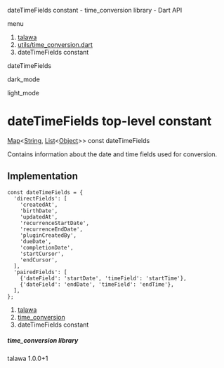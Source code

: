 




dateTimeFields constant - time\_conversion library - Dart API







menu

1. [talawa](../index.html)
2. [utils/time\_conversion.dart](../file-___home_harshil_Desktop_open-source_palisadoes_talawa_lib_utils_time_conversion/)
3. dateTimeFields constant

dateTimeFields


dark\_mode

light\_mode




# dateTimeFields top-level constant


[Map](https://api.flutter.dev/flutter/dart-core/Map-class.html)<[String](https://api.flutter.dev/flutter/dart-core/String-class.html), [List](https://api.flutter.dev/flutter/dart-core/List-class.html)<[Object](https://api.flutter.dev/flutter/dart-core/Object-class.html)>>
const dateTimeFields

Contains information about the date and time fields used for conversion.


## Implementation

```
const dateTimeFields = {
  'directFields': [
    'createdAt',
    'birthDate',
    'updatedAt',
    'recurrenceStartDate',
    'recurrenceEndDate',
    'pluginCreatedBy',
    'dueDate',
    'completionDate',
    'startCursor',
    'endCursor',
  ],
  'pairedFields': [
    {'dateField': 'startDate', 'timeField': 'startTime'},
    {'dateField': 'endDate', 'timeField': 'endTime'},
  ],
};
```

 


1. [talawa](../index.html)
2. [time\_conversion](../file-___home_harshil_Desktop_open-source_palisadoes_talawa_lib_utils_time_conversion/)
3. dateTimeFields constant

##### time\_conversion library





talawa
1.0.0+1






